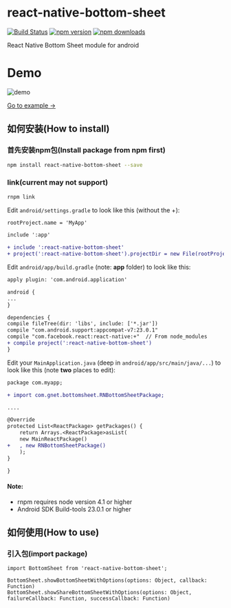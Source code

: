 # react-native-bottom-sheet

[![Build Status][travis-image]][travis-url]
[![npm version][npm-image]][npm-url]
[![npm downloads][npm-dm-image]][npm-url]


[npm-image]: https://badge.fury.io/js/react-native-bottom-sheet.svg
[npm-dm-image]: http://img.shields.io/npm/dm/react-native-bottom-sheet.svg?style=flat
[npm-url]: https://npmjs.org/package/react-native-bottom-sheet
[react-native-url]: https://facebook.github.io/react-native/
[travis-image]: https://travis-ci.org/WhatAKitty/react-native-bottom-sheet.svg?branch=master
[travis-url]: https://travis-ci.org/WhatAKitty/react-native-bottom-sheet

React Native Bottom Sheet module for android

# Demo
![demo](https://raw.githubusercontent.com/WhatAKitty/react-native-bottom-sheet/master/demo.gif "demo")

[Go to example ->](https://github.com/WhatAKitty/ReactNativeBottomSheetTest)

## 如何安装(How to install)

### 首先安装npm包(Install package from npm first)

```bash
npm install react-native-bottom-sheet --save
```

### link(current may not support)
```bash
rnpm link
```

Edit `android/settings.gradle` to look like this (without the +):

```diff
rootProject.name = 'MyApp'

include ':app'

+ include ':react-native-bottom-sheet'
+ project(':react-native-bottom-sheet').projectDir = new File(rootProject.projectDir, '../node_modules/react-native-bottom-sheet/android')
```
Edit `android/app/build.gradle` (note: **app** folder) to look like this: 

```diff
apply plugin: 'com.android.application'

android {
...
}

dependencies {
compile fileTree(dir: 'libs', include: ['*.jar'])
compile "com.android.support:appcompat-v7:23.0.1"
compile "com.facebook.react:react-native:+"  // From node_modules
+ compile project(':react-native-bottom-sheet')
}
```

Edit your `MainApplication.java` (deep in `android/app/src/main/java/...`) to look like this (note **two** places to edit):

```diff
package com.myapp;

+ import com.gnet.bottomsheet.RNBottomSheetPackage;

....

@Override
protected List<ReactPackage> getPackages() {
    return Arrays.<ReactPackage>asList(
    new MainReactPackage()
+   , new RNBottomSheetPackage()
    );
}

}
```
  
#### Note:
* rnpm requires node version 4.1 or higher
* Android SDK Build-tools 23.0.1 or higher

## 如何使用(How to use)

### 引入包(import package)

```
import BottomSheet from 'react-native-bottom-sheet';

BottomSheet.showBottomSheetWithOptions(options: Object, callback: Function)
BottomSheet.showShareBottomSheetWithOptions(options: Object, failureCallback: Function, successCallback: Function)
```
